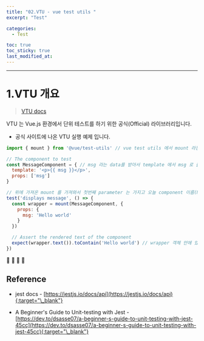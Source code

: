 ```yaml
---
title: "02.VTU - vue test utils "
excerpt: "Test"

categories:
  - Test

toc: true
toc_sticky: true
last_modified_at:
---
```


---

# 1.VTU 개요

> [VTU docs](https://next.vue-test-utils.vuejs.org/guide/)

VTU 는 Vue.js 환경에서 단위 테스트를 하기 위한 공식(Official) 라이브러리입니다. 

- 공식 사이트에 나온 VTU 실행 예제 입니다.

```js
import { mount } from '@vue/test-utils' // vue test utils 에서 mount 라는 기능을 가져옴

// The component to test
const MessageComponent = { // msg 라는 data를 받아서 template 에서 msg 로 출력 하는것
  template: '<p>{{ msg }}</p>',
  props: ['msg']
}

// 위에 가져온 mount 를 가져와서 첫번째 parameter 는 가지고 오늘 component 이름(MessageComponent), 두번째는 객체 데이터로 props 안에 데이터로 'Hello world' 를 출력함
test('displays message', () => {
  const wrapper = mount(MessageComponent, {
    props: {
      msg: 'Hello world'
    }
  })

  // Assert the rendered text of the component
  expect(wrapper.text()).toContain('Hello world') // wrapper 객체 안에 있는 text() 들을 추출해서 toComtain() 포함이 되어 있는지 없는지 check 하는 test
})
```





🔶 🔷  📌 🔑

## Reference

- jest docs - [https://jestjs.io/docs/api](https://jestjs.io/docs/api){:target="\_blank"}

- A Beginner's Guide to Unit-testing with Jest - [https://dev.to/dsasse07/a-beginner-s-guide-to-unit-testing-with-jest-45cc](https://dev.to/dsasse07/a-beginner-s-guide-to-unit-testing-with-jest-45cc){:target="\_blank"}
